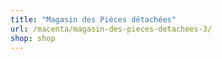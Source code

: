 ```yaml
---
title: "Magasin des Pièces détachées"
url: /macenta/magasin-des-pieces-detachees-3/
shop: shop
---
```

